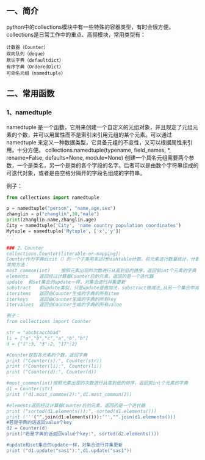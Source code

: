 ## 一、简介
python中的collections模块中有一些特殊的容器类型，有时会很方便。
collections是日常工作中的重点、高频模块，常用类型有：

    计数器（Counter）
    双向队列（deque）
    默认字典（defaultdict）
    有序字典（OrderedDict）
    可命名元组（namedtuple）
    
## 二、常用函数
### 1、namedtuple
namedtuple 是一个函数，它用来创建一个自定义的元组对象，并且规定了元组元素的个数，并可以用属性而不是索引来引用元组的某个元素。可以通过 namedtuple 来定义一种数据类型，它具备元组的不变性，又可以根据属性来引用，十分方便。
collections.namedtuple(typename, field_names, *, rename=False, defaults=None, module=None)
创建一个具名元组需要两个参数，一个是类名，另一个是类的各个字段的名字。后者可以是由数个字符串组成的可迭代对象，或者是由空格分隔开的字段名组成的字符串。

例子：
```python
from collections import namedtuple

p = namedtuple("person", "name,age,sex")
zhanglin = p("zhanglin",30,"male")
print(zhanglin.name,zhanglin.age)
City = namedtuple('City', 'name country population coordinates')
Mytuple = namedtuple('Mytuple', ['x','y'])
'''

### 2、Counter
collections.Counter([iterable-or-mapping])
Counter作为字典dicit（）的一个子类用来进行hashtable计数，将元素进行数量统计，计数后返回一个字典，键值为元素，值为元素个数
常用方法：
most_common(int)	按照元素出现的次数进行从高到低的排序，返回前int个元素的字典
elements	返回经过计算器Counter后的元素，返回的是一个迭代器
update	和set集合的update一样，对集合进行并集更新
substract	和update类似，只是update是做加法，substract做减法,从另一个集合中减去本集合的元素
iteritems	返回由Counter生成的字典的所有item
iterkeys	返回由Counter生成的字典的所有key
itervalues	返回由Counter生成的字典的所有value

例子：
from collections import Counter

str = "abcbcaccbbad"
li = ["a","b","c","a","b","b"]
d = {"1":3, "3":2, "17":2}

#Counter获取各元素的个数，返回字典
print ("Counter(s):", Counter(str))
print ("Counter(li):", Counter(li))
print ("Counter(d):", Counter(d))

#most_common(int)按照元素出现的次数进行从高到低的排序，返回前int个元素的字典
d1 = Counter(str)
print ("d1.most_common(2):",d1.most_common(2))

#elements返回经过计算器Counter后的元素，返回的是一个迭代器
print ("sorted(d1.elements()):", sorted(d1.elements()))
print ('''("".join(d1.elements())):''',"".join(d1.elements()))
#若是字典的话返回value个key
d2 = Counter(d)
print("若是字典的话返回value个key:", sorted(d2.elements()))

#update和set集合的update一样，对集合进行并集更新
print ("d1.update("sas1"):",d1.update("sas1"))
